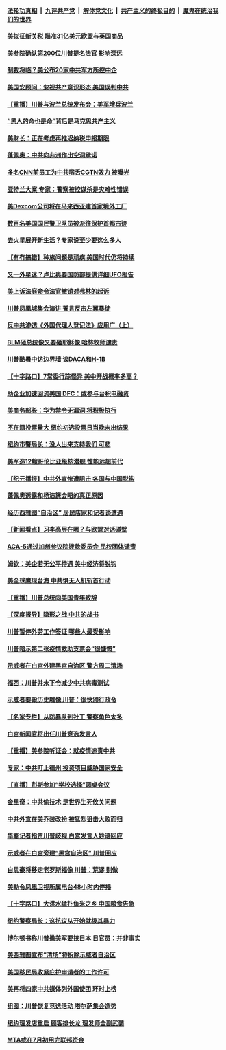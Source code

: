 

####  [法轮功真相](../../../../basic/blob/master/README.md?t=06250831) &nbsp;|&nbsp; [九评共产党](../../../../9ping.md/blob/master/README.md?t=06250831) &nbsp;|&nbsp; [解体党文化](../../../../jtdwh.md/blob/master/README.md?t=06250831)  &nbsp;|&nbsp; [共产主义的终极目的](../../../../gczydzjmd.md/blob/master/README.md?t=06250831) &nbsp;|&nbsp; [魔鬼在统治我们的世界](../../../../mgztzwmdsj.md/blob/master/README.md?t=06250831) 

#### [美拟征新关税 瞄准31亿美元欧盟与英国商品](../pages/nsc412/n12210432.md?t=06250831) 

#### [美参院确认第200位川普提名法官 影响深远](../pages/nsc412/n12210566.md?t=06250831) 

#### [制裁将临？美公布20家中共军方所控中企](../pages/nsc412/n12210247.md?t=06250831) 

#### [美国安顾问：忽视共产意识形态 美国误判中共](../pages/nsc412/n12210262.md?t=06250831) 

#### [【重播】川普与波兰总统发布会：美军增兵波兰](../pages/nsc412/n12209733.md?t=06250831) 

#### [“黑人的命也是命”背后是马克思共产主义](../pages/nsc412/n12210133.md?t=06250831) 

#### [美财长：正在考虑再推迟纳税申报期限](../pages/nsc412/n12210110.md?t=06250831) 

#### [蓬佩奥：中共向非洲作出空洞承诺](../pages/nsc412/n12210177.md?t=06250831) 

#### [多名CNN前员工为中共喉舌CGTN效力 被曝光](../pages/nsc412/n12209805.md?t=06250831) 

#### [亚特兰大案 专家：警察被控谋杀是灾难性错误](../pages/nsc412/n12210013.md?t=06250831) 

#### [美Dexcom公司将在马来西亚建首家境外工厂](../pages/nsc412/n12209271.md?t=06250831) 

#### [数百名美国国民警卫队员被派往保护首都古迹](../pages/nsc412/n12209984.md?t=06250831) 

#### [去火星展开新生活？专家说至少要这么多人](../pages/nsc412/n12209908.md?t=06250831) 

#### [【有冇搞错】种族问题是顽疾 美国时代仍将持续](../pages/nsc412/n12209616.md?t=06250831) 

#### [又一外星迷？卢比奥要国防部提供详细UFO报告](../pages/nsc412/n12209748.md?t=06250831) 

#### [美上诉法庭命令法官撤销对弗林的起诉](../pages/nsc412/n12209815.md?t=06250831) 

#### [川普凤凰城集会演讲 誓言反击左翼暴徒](../pages/nsc412/n12209582.md?t=06250831) 

#### [反中共渗透《外国代理人登记法》应用广（上）](../pages/nsc412/n12208404.md?t=06250831) 

#### [BLM砸总统像又要砸耶稣像 哈林牧师谴责](../pages/nsc412/n12208413.md?t=06250831) 

#### [川普酷暑中访边界墙 谈DACA和H-1B](../pages/nsc412/n12209551.md?t=06250831) 

#### [【十字路口】7常委行踪怪异 美中开战概率多高？](../pages/nsc412/n12208020.md?t=06250831) 

#### [助企业加速回流美国 DFC：或参与台积电融资](../pages/nsc412/n12209064.md?t=06250831) 

#### [美商务部长：华为禁令无漏洞 将积极执行](../pages/nsc412/n12208757.md?t=06250831) 

#### [不在籍投票量大  纽约初选投票日当晚未出结果](../pages/nsc412/n12208496.md?t=06250831) 

#### [纽约市警局长：没人出来支持我们 可悲](../pages/nsc412/n12208418.md?t=06250831) 

#### [美军造12艘哥伦比亚级核潜舰 性能远超前代](../pages/nsc412/n12208324.md?t=06250831) 

#### [【纪元播报】中共外宣惨遭阻击 各国与中国脱钩](../pages/nsc412/n12207943.md?t=06250831) 

#### [蓬佩奥透露和杨洁篪会晤的真正原因](../pages/nsc412/n12208086.md?t=06250831) 

#### [经历西雅图“自治区” 居民店家和记者谈遭遇](../pages/nsc412/n12208062.md?t=06250831) 

#### [【新闻看点】习李高层在哪？与欧盟对话碰壁](../pages/nsc412/n12207971.md?t=06250831) 

#### [ACA-5通过加州参议院拨款委员会 民权团体谴责](../pages/nsc412/n12207987.md?t=06250831) 

#### [姆钦：美企若无公平待遇 美中经济将脱钩](../pages/nsc412/n12207735.md?t=06250831) 

#### [美全球鹰现台海 中共惧无人机斩首行动](../pages/nsc412/n12207763.md?t=06250831) 

#### [【重播】川普总统向美国青年致辞](../pages/nsc412/n12207619.md?t=06250831) 

#### [【深度报导】隐形之战 中共的战书](../pages/nsc412/n12200980.md?t=06250831) 

#### [川普暂停外劳工作签证 哪些人最受影响](../pages/nsc412/n12207785.md?t=06250831) 

#### [川普暗示第二张疫情救助支票会“很慷慨”](../pages/nsc412/n12207767.md?t=06250831) 

#### [示威者在白宫外建黑宫自治区 警方周二清场](../pages/nsc412/n12207719.md?t=06250831) 

#### [福西：川普并未下令减少中共病毒测试](../pages/nsc412/n12207515.md?t=06250831) 

#### [示威者要毁历史雕像 川普：很快颁行政令](../pages/nsc412/n12207491.md?t=06250831) 

#### [【名家专栏】从防暴队到社工 警察角色太多](../pages/nsc412/n12206746.md?t=06250831) 

#### [白宫新闻官将出任川普竞选发言人](../pages/nsc412/n12207502.md?t=06250831) 

#### [【重播】美参院听证会：就疫情追责中共](../pages/nsc412/n12207370.md?t=06250831) 

#### [专家：中共盯上德州 投资项目威胁国家安全](../pages/nsc412/n12207441.md?t=06250831) 

#### [【直播】彭斯参加“学校选择”圆桌会议](../pages/nsc412/n12207136.md?t=06250831) 

#### [金里奇：中共偷技术 是世界生死攸关问题](../pages/nsc412/n12207082.md?t=06250831) 

#### [中共外宣在美乔装改扮 被猛烈狙击大败而归](../pages/nsc412/n12207048.md?t=06250831) 

#### [华裔记者指责川普歧视 白宫发言人妙语回应](../pages/nsc412/n12206915.md?t=06250831) 

#### [示威者在白宫旁建“黑宫自治区” 川普回应](../pages/nsc412/n12206641.md?t=06250831) 

#### [白思豪将移走老罗斯福像 川普：荒谬 别做](../pages/nsc412/n12205759.md?t=06250831) 

#### [美勒令凤凰卫视所属电台48小时内停播](../pages/nsc412/n12205664.md?t=06250831) 

#### [【十字路口】大洪水猛扑鱼米之乡 中国粮食告急](../pages/nsc412/n12205567.md?t=06250831) 

#### [纽约警察局长：这抗议从开始就极其暴力](../pages/nsc412/n12205750.md?t=06250831) 

#### [博尔顿书称川普撤美军要挟日本 日官员：并非事实](../pages/nsc412/n12206543.md?t=06250831) 

#### [美西雅图宣布“清场”将拆除示威者自治区](../pages/nsc412/n12206432.md?t=06250831) 

#### [美国移民局收紧庇护申请者的工作许可](../pages/nsc412/n12206240.md?t=06250831) 

#### [美再将四家中共媒体列外国使团 环时上榜](../pages/nsc412/n12205059.md?t=06250831) 

#### [组图：川普恢复竞选活动 塔尔萨集会造势](../pages/nsc412/n12204200.md?t=06250831) 

#### [纽约理发店重启 顾客排长龙 理发师全副武装](../pages/nsc412/n12205742.md?t=06250831) 

#### [MTA或在7月初用完联邦资金](../pages/nsc412/n12205756.md?t=06250831) 


